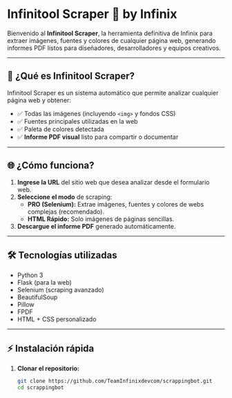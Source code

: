 # Infinitool Scraper 🐉 by Infinix

Bienvenido al **Infinitool Scraper**, la herramienta definitiva de Infinix para extraer imágenes, fuentes y colores de cualquier página web, generando informes PDF listos para diseñadores, desarrolladores y equipos creativos.

---

## 🚀 ¿Qué es Infinitool Scraper?

Infinitool Scraper es un sistema automático que permite analizar cualquier página web y obtener:

- ✅ Todas las imágenes (incluyendo `<img>` y fondos CSS)
- ✅ Fuentes principales utilizadas en la web
- ✅ Paleta de colores detectada
- ✅ **Informe PDF visual** listo para compartir o documentar

---

## 🌐 ¿Cómo funciona?

1. **Ingrese la URL** del sitio web que desea analizar desde el formulario web.
2. **Seleccione el modo** de scraping:
   - **PRO (Selenium):** Extrae imágenes, fuentes y colores de webs complejas (recomendado).
   - **HTML Rápido:** Solo imágenes de páginas sencillas.
3. **Descargue el informe PDF** generado automáticamente.

---

## 🛠️ Tecnologías utilizadas

- Python 3
- Flask (para la web)
- Selenium (scraping avanzado)
- BeautifulSoup
- Pillow
- FPDF
- HTML + CSS personalizado

---

## ⚡ Instalación rápida

1. **Clonar el repositorio:**
   ```bash
   git clone https://github.com/TeamInfinixdevcom/scrappingbot.git
   cd scrappingbot
